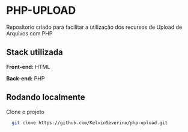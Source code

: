 # PHP-UPLOAD

Repositorio criado para facilitar a utilização dos recursos de Upload de Arquivos com PHP
## Stack utilizada

**Front-end:** HTML

**Back-end:** PHP


## Rodando localmente

Clone o projeto

```bash
  git clone https://github.com/KelvinSeverino/php-upload.git
```
